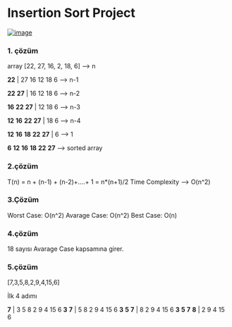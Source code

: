# Insertion Sort Project

[![image](https://www.linkpicture.com/q/insertion.png)](![[image](https://www.linkpicture.com/q/insertion.png)])

###  1. çözüm
array
[22, 27, 16, 2, 18, 6] --> n

**22** | 27 16 12 18 6 --> n-1

**22** **27** | 16 12 18 6 --> n-2

**16** **22** **27** | 12 18 6 --> n-3

**12** **16** **22** **27** | 18 6 --> n-4

**12** **16** **18** **22** **27** | 6 --> 1

**6**  **12** **16** **18** **22** **27**  --> sorted array

###  2.çözüm

T(n) = n + (n-1) + (n-2)+....+ 1 = n*(n+1)/2
Time Complexity --> O(n^2)

###  3.Çözüm

Worst Case: O(n^2)
Avarage Case: O(n^2)
Best Case: O(n)

###  4.çözüm

18 sayısı Avarage Case kapsamına girer.

### 5.çözüm
[7,3,5,8,2,9,4,15,6]

İlk 4 adımı

**7** | 3 5 8 2 9 4 15 6 
**3** **7** | 5 8 2 9 4 15 6
**3** **5** **7** | 8 2 9 4 15 6
**3** **5** **7** **8** | 2 9 4 15 6

